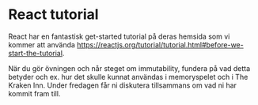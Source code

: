 # React tutorial
React har en fantastisk get-started tutorial på deras hemsida som vi kommer att använda https://reactjs.org/tutorial/tutorial.html#before-we-start-the-tutorial.

När du gör övningen och når steget om immutability, fundera på vad detta betyder och ex. hur det skulle kunnat användas i memoryspelet och i The Kraken Inn. Under fredagen får ni diskutera tillsammans om vad ni har kommit fram till.